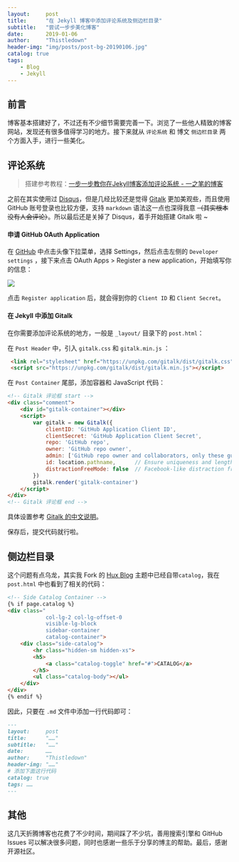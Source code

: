 ```yaml
---
layout:     post
title:      "在 Jekyll 博客中添加评论系统及侧边栏目录"
subtitle:   "尝试一步步美化博客"
date:       2019-01-06
author:     "Thistledown"
header-img: "img/posts/post-bg-20190106.jpg"
catalog: true
tags:
    - Blog
    - Jekyll
---
```

## 前言

博客基本搭建好了，不过还有不少细节需要完善一下。浏览了一些他人精致的博客网站，发现还有很多值得学习的地方。接下来就从 `评论系统` 和 博文 `侧边栏目录` 两个方面入手，进行一些美化。

## 评论系统

> 搭建参考教程：[一步一步教你在Jekyll博客添加评论系统 - 一之笔的博客](https://yizibi.github.io/2018/09/26/Mac-%E4%B8%80%E6%AD%A5%E4%B8%80%E6%AD%A5%E6%95%99%E4%BD%A0%E5%9C%A8Jekyll%E5%8D%9A%E5%AE%A2%E6%B7%BB%E5%8A%A0%E8%AF%84%E8%AE%BA%E7%B3%BB%E7%BB%9F/)  


之前在其实使用过 [Disqus](https://disqus.com/)，但是几经比较还是觉得 [Gitalk](https://gitalk.github.io/) 更加美观些，而且使用 GitHub 账号登录也比较方便，支持 `markdown` 语法这一点也深得我意 ~~（其实根本没有人会评论）~~。所以最后还是关掉了 Disqus，着手开始搭建 Gitalk 啦 ~

#### 申请 GitHub OAuth Application

在 [GitHub](https://github.com/) 中点击头像下拉菜单，选择 Settings，然后点击左侧的 `Developer settings` ，接下来点击 OAuth Apps > Register a new application，开始填写你的信息：

![](https://ws1.sinaimg.cn/large/006y42ybgy1fyy7lfbwpgj30et0bb74x.jpg)

点击 `Register application` 后，就会得到你的 `Client ID` 和 `Client Secret`。

#### 在 Jekyll 中添加 Gitalk

在你需要添加评论系统的地方，一般是 `_layout/` 目录下的 `post.html`：

在 `Post Header` 中，引入 `gitalk.css` 和 `gitalk.min.js` ：

```html
 <link rel="stylesheet" href="https://unpkg.com/gitalk/dist/gitalk.css">
 <script src="https://unpkg.com/gitalk/dist/gitalk.min.js"></script>
```

在 `Post Container` 尾部，添加容器和 JavaScript 代码：

```html
<!-- Gitalk 评论框 start -->
<div class="comment">
    <div id="gitalk-container"></div>
    <script>
        var gitalk = new Gitalk({
            clientID: 'GitHub Application Client ID',
            clientSecret: 'GitHub Application Client Secret',
            repo: 'GitHub repo',
            owner: 'GitHub repo owner',
            admin: ['GitHub repo owner and collaborators, only these guys can initialize github issues'],
            id: location.pathname,      // Ensure uniqueness and length less than 50
            distractionFreeMode: false  // Facebook-like distraction free mode
        })
        gitalk.render('gitalk-container')
    </script>
</div>
<!-- Gitalk 评论框 end -->
```

具体设置参考 [Gitalk 的中文说明](https://github.com/gitalk/gitalk/blob/master/readme-cn.md)。

保存后，提交代码就行啦。

## 侧边栏目录

这个问题有点乌龙，其实我 Fork 的 [Hux Blog](https://github.com/Huxpro/huxpro.github.io) 主题中已经自带`catalog`，我在 `post.html` 中也看到了相关的代码：

```html
<!-- Side Catalog Container -->
{% if page.catalog %}
<div class="
            col-lg-2 col-lg-offset-0
            visible-lg-block
            sidebar-container
            catalog-container">
    <div class="side-catalog">
        <hr class="hidden-sm hidden-xs">
        <h5>
            <a class="catalog-toggle" href="#">CATALOG</a>
        </h5>
        <ul class="catalog-body"></ul>
    </div>
</div>
{% endif %}
```

因此，只要在 `.md` 文件中添加一行代码即可：

```markdown
---
layout:     post
title:      "……"
subtitle:   "……"
date:       ……
author:     "Thistledown"
header-img: "……"
# 添加下面这行代码
catalog: true  
tags: ……
---
```

## 其他

这几天折腾博客也花费了不少时间，期间踩了不少坑，善用搜索引擎和 GitHub Issues 可以解决很多问题，同时也感谢一些乐于分享的博主的帮助。最后，感谢开源社区。